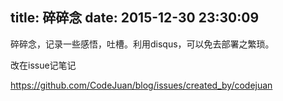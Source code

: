 title: 碎碎念
date: 2015-12-30 23:30:09
---

碎碎念，记录一些感悟，吐槽。利用disqus，可以免去部署之繁琐。

改在issue记笔记

https://github.com/CodeJuan/blog/issues/created_by/codejuan
